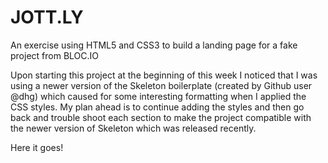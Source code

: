JOTT.LY
=====================================
An exercise using HTML5 and CSS3 to build a landing page for a fake project from BLOC.IO

Upon starting this project at the beginning of this week I noticed that I was using a newer version of the Skeleton boilerplate (created by Github user @dhg) which caused for some interesting formatting when I applied the CSS styles.
My plan ahead is to continue adding the styles and then go back and trouble shoot each section to make the project compatible with the newer version of Skeleton which was released recently.

Here it goes!
